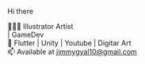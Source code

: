 Hi there

👨🏻‍💻 Illustrator Artist <br> | GameDev <br>
🌱 Flutter | Unity | Youtube | Digitar Art <br>
📫 Available at jimmygyal10@gmail.com  <br>

